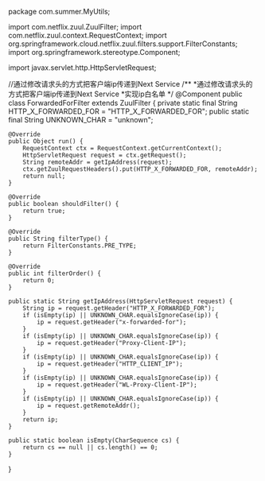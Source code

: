 package com.summer.MyUtils;

import com.netflix.zuul.ZuulFilter;
import com.netflix.zuul.context.RequestContext;
import org.springframework.cloud.netflix.zuul.filters.support.FilterConstants;
import org.springframework.stereotype.Component;

import javax.servlet.http.HttpServletRequest;

//通过修改请求头的方式把客户端ip传递到Next Service
/**
*通过修改请求头的方式把客户端ip传递到Next Service
*实现ip白名单
*/
@Component
public class ForwardedForFilter extends ZuulFilter {
    private static final String HTTP_X_FORWARDED_FOR = "HTTP_X_FORWARDED_FOR";
    public static final String UNKNOWN_CHAR = "unknown";

    @Override
    public Object run() {
        RequestContext ctx = RequestContext.getCurrentContext();
        HttpServletRequest request = ctx.getRequest();
        String remoteAddr = getIpAddress(request);
        ctx.getZuulRequestHeaders().put(HTTP_X_FORWARDED_FOR, remoteAddr);
        return null;
    }

    @Override
    public boolean shouldFilter() {
        return true;
    }

    @Override
    public String filterType() {
        return FilterConstants.PRE_TYPE;
    }

    @Override
    public int filterOrder() {
        return 0;
    }

    public static String getIpAddress(HttpServletRequest request) {
        String ip = request.getHeader("HTTP_X_FORWARDED_FOR");
        if (isEmpty(ip) || UNKNOWN_CHAR.equalsIgnoreCase(ip)) {
            ip = request.getHeader("x-forwarded-for");
        }
        if (isEmpty(ip) || UNKNOWN_CHAR.equalsIgnoreCase(ip)) {
            ip = request.getHeader("Proxy-Client-IP");
        }
        if (isEmpty(ip) || UNKNOWN_CHAR.equalsIgnoreCase(ip)) {
            ip = request.getHeader("HTTP_CLIENT_IP");
        }
        if (isEmpty(ip) || UNKNOWN_CHAR.equalsIgnoreCase(ip)) {
            ip = request.getHeader("WL-Proxy-Client-IP");
        }
        if (isEmpty(ip) || UNKNOWN_CHAR.equalsIgnoreCase(ip)) {
            ip = request.getRemoteAddr();
        }
        return ip;
    }

    public static boolean isEmpty(CharSequence cs) {
        return cs == null || cs.length() == 0;
    }
}